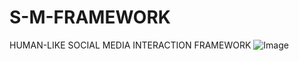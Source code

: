 # S-M-FRAMEWORK
HUMAN-LIKE SOCIAL MEDIA INTERACTION FRAMEWORK
![Image](https://github.com/user-attachments/assets/b65b1cba-bbec-42cb-9f3e-edfc4724203e)
